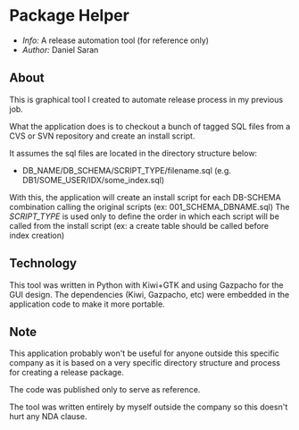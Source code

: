 Package Helper
===

- *Info:*  A release automation tool (for reference only)
- *Author:* Daniel Saran



About
---

This is graphical tool I created to automate release process in my previous job.

What the application does is to checkout a bunch of tagged SQL files from a CVS or SVN repository and create an install script.

It assumes the sql files are located in the directory structure below:
- DB_NAME/DB_SCHEMA/SCRIPT_TYPE/filename.sql
 (e.g. DB1/SOME_USER/IDX/some_index.sql)

With this, the application will create an install script for each DB-SCHEMA combination calling the original scripts (ex: 001_SCHEMA_DBNAME.sql)
The *SCRIPT_TYPE* is used only to define the order in which each script will be called from the install script (ex: a create table should be called before index creation)



Technology
---
This tool was written in Python with Kiwi+GTK and using Gazpacho for the GUI design.
The dependencies (Kiwi, Gazpacho, etc) were embedded in the application code to make it more portable.


Note
---
This application probably won't be useful for anyone outside this specific company as it is based on a very specific directory structure and process for creating a release package.

The code was published only to serve as reference.

The tool was written entirely by myself outside the company so this doesn't hurt any NDA clause.
